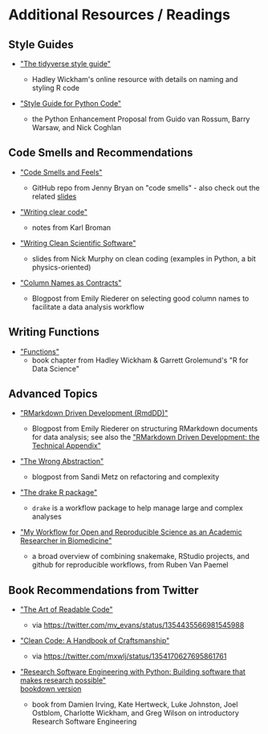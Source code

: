 # Additional Resources / Readings

## Style Guides

* ["The tidyverse style guide"](https://style.tidyverse.org/)
  - Hadley Wickham's online resource with details on naming and styling R code

* ["Style Guide for Python Code"](https://www.python.org/dev/peps/pep-0008/)
  - the Python Enhancement Proposal from Guido van Rossum, Barry Warsaw, and Nick Coghlan

## Code Smells and Recommendations

* ["Code Smells and Feels"](https://github.com/jennybc/code-smells-and-feels)
  - GitHub repo from Jenny Bryan on "code smells" - also check out the related [slides](https://speakerdeck.com/jennybc/code-smells-and-feels)

* ["Writing clear code"](https://kbroman.org/AdvData/14_clearcode.pdf)
  - notes from Karl Broman

* ["Writing Clean Scientific Software"](https://zenodo.org/record/3922957)
  - slides from Nick Murphy on clean coding (examples in Python, a bit physics-oriented)
  
* ["Column Names as Contracts"](https://emilyriederer.netlify.app/post/column-name-contracts/)
  - Blogpost from Emily Riederer on selecting good column names to facilitate a data analysis workflow

## Writing Functions

* ["Functions"](https://r4ds.had.co.nz/functions.html)
  - book chapter from Hadley Wickham & Garrett Grolemund's "R for Data Science"
  
## Advanced Topics

* ["RMarkdown Driven Development (RmdDD)"](https://emilyriederer.netlify.app/post/rmarkdown-driven-development/)
  - Blogpost from Emily Riederer on structuring RMarkdown documents for data analysis; see also the ["RMarkdown Driven Development: the Technical Appendix"](https://emilyriederer.netlify.app/post/rmddd-tech-appendix/)
  
* ["The Wrong Abstraction"](https://sandimetz.com/blog/2016/1/20/the-wrong-abstraction)
  - blogpost from Sandi Metz on refactoring and complexity
  
* ["The drake R package"](https://docs.ropensci.org/drake/)
  - `drake` is a workflow package to help manage large and complex analyses

* ["My Workflow for Open and Reproducible Science as an Academic Researcher in Biomedicine"](https://towardsdatascience.com/my-workflow-for-open-and-reproducible-science-as-an-academic-researcher-in-biomedicine-b41eaabcd420)
  - a broad overview of combining snakemake, RStudio projects, and github for reproducible workflows, from Ruben Van Paemel

## Book Recommendations from Twitter

* ["The Art of Readable Code"](https://www.oreilly.com/library/view/the-art-of/9781449318482/)
  - via https://twitter.com/mv_evans/status/1354435566981545988
  
* ["Clean Code: A Handbook of Craftsmanship"](https://www.oreilly.com/library/view/clean-code-a/9780136083238/)
  - via https://twitter.com/mxwlj/status/1354170627695861761
  
* ["Research Software Engineering with Python: Building software that makes research possible"](https://www.routledge.com/Research-Software-Engineering-with-Python-Building-software-that-makes/Irving-Hertweck-Johnston-Ostblom-Wickham-Wilson/p/book/9780367698324)  
  [bookdown version](https://merely-useful.tech/py-rse/)
   - book from Damien Irving, Kate Hertweck, Luke Johnston, Joel Ostblom, Charlotte Wickham, and Greg Wilson on introductory Research Software Engineering
